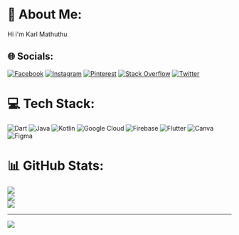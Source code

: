 # 💫 About Me:
Hi i'm Karl Mathuthu


## 🌐 Socials:
[![Facebook](https://img.shields.io/badge/Facebook-%231877F2.svg?logo=Facebook&logoColor=white)](https://facebook.com/mathuthuKarl) [![Instagram](https://img.shields.io/badge/Instagram-%23E4405F.svg?logo=Instagram&logoColor=white)](https://instagram.com/Karlmathuthu) [![Pinterest](https://img.shields.io/badge/Pinterest-%23E60023.svg?logo=Pinterest&logoColor=white)](https://pinterest.com/karlmathuthu) [![Stack Overflow](https://img.shields.io/badge/-Stackoverflow-FE7A16?logo=stack-overflow&logoColor=white)](https://stackoverflow.com/users/20281089) [![Twitter](https://img.shields.io/badge/Twitter-%231DA1F2.svg?logo=Twitter&logoColor=white)](https://twitter.com/MathuthuKarl) 

# 💻 Tech Stack:
![Dart](https://img.shields.io/badge/dart-%230175C2.svg?style=for-the-badge&logo=dart&logoColor=white) ![Java](https://img.shields.io/badge/java-%23ED8B00.svg?style=for-the-badge&logo=java&logoColor=white) ![Kotlin](https://img.shields.io/badge/kotlin-%230095D5.svg?style=for-the-badge&logo=kotlin&logoColor=white) ![Google Cloud](https://img.shields.io/badge/Google%20Cloud-%234285F4.svg?style=for-the-badge&logo=google-cloud&logoColor=white) ![Firebase](https://img.shields.io/badge/firebase-%23039BE5.svg?style=for-the-badge&logo=firebase) ![Flutter](https://img.shields.io/badge/Flutter-%2302569B.svg?style=for-the-badge&logo=Flutter&logoColor=white) ![Canva](https://img.shields.io/badge/Canva-%2300C4CC.svg?style=for-the-badge&logo=Canva&logoColor=white) 	![Figma](https://img.shields.io/badge/figma-%23F24E1E.svg?style=for-the-badge&logo=figma&logoColor=white)
# 📊 GitHub Stats:
![](https://github-readme-stats.vercel.app/api?username=Karlmathuthu&theme=dark&hide_border=false&include_all_commits=false&count_private=false)<br/>
![](https://github-readme-streak-stats.herokuapp.com/?user=Karlmathuthu&theme=dark&hide_border=false)<br/>
![](https://github-readme-stats.vercel.app/api/top-langs/?username=Karlmathuthu&theme=dark&hide_border=false&include_all_commits=false&count_private=false&layout=compact)

---
[![](https://visitcount.itsvg.in/api?id=Karlmathuthu&icon=0&color=0)](https://visitcount.itsvg.in)

<!-- Proudly created with GPRM ( https://gprm.itsvg.in ) -->
